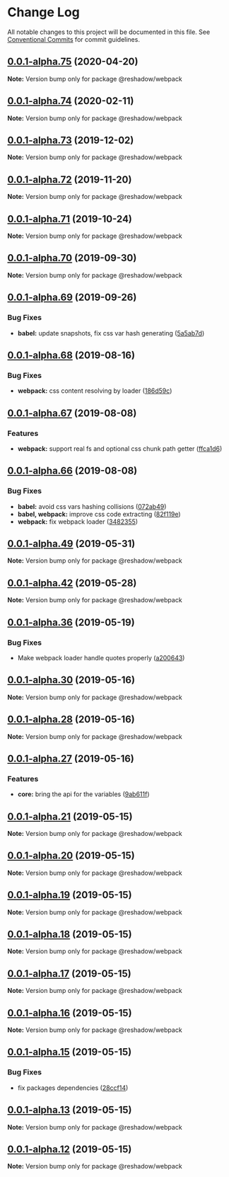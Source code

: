 # Change Log

All notable changes to this project will be documented in this file.
See [Conventional Commits](https://conventionalcommits.org) for commit guidelines.

## [0.0.1-alpha.75](https://github.com/lttb/reshadow/compare/v0.0.1-alpha.74...v0.0.1-alpha.75) (2020-04-20)

**Note:** Version bump only for package @reshadow/webpack





## [0.0.1-alpha.74](https://github.com/lttb/reshadow/compare/v0.0.1-alpha.73...v0.0.1-alpha.74) (2020-02-11)

**Note:** Version bump only for package @reshadow/webpack





## [0.0.1-alpha.73](https://github.com/lttb/reshadow/compare/v0.0.1-alpha.72...v0.0.1-alpha.73) (2019-12-02)

**Note:** Version bump only for package @reshadow/webpack





## [0.0.1-alpha.72](https://github.com/lttb/reshadow/compare/v0.0.1-alpha.71...v0.0.1-alpha.72) (2019-11-20)

**Note:** Version bump only for package @reshadow/webpack





## [0.0.1-alpha.71](https://github.com/lttb/reshadow/compare/v0.0.1-alpha.70...v0.0.1-alpha.71) (2019-10-24)

**Note:** Version bump only for package @reshadow/webpack





## [0.0.1-alpha.70](https://github.com/lttb/reshadow/compare/v0.0.1-alpha.69...v0.0.1-alpha.70) (2019-09-30)

**Note:** Version bump only for package @reshadow/webpack





## [0.0.1-alpha.69](https://github.com/lttb/reshadow/compare/v0.0.1-alpha.68...v0.0.1-alpha.69) (2019-09-26)


### Bug Fixes

* **babel:** update snapshots, fix css var hash generating ([5a5ab7d](https://github.com/lttb/reshadow/commit/5a5ab7d))





## [0.0.1-alpha.68](https://github.com/lttb/reshadow/compare/v0.0.1-alpha.67...v0.0.1-alpha.68) (2019-08-16)


### Bug Fixes

* **webpack:** css content resolving by loader ([186d59c](https://github.com/lttb/reshadow/commit/186d59c))





## [0.0.1-alpha.67](https://github.com/lttb/reshadow/compare/v0.0.1-alpha.66...v0.0.1-alpha.67) (2019-08-08)


### Features

* **webpack:** support real fs and optional css chunk path getter ([ffca1d6](https://github.com/lttb/reshadow/commit/ffca1d6))





## [0.0.1-alpha.66](https://github.com/lttb/reshadow/compare/v0.0.1-alpha.65...v0.0.1-alpha.66) (2019-08-08)


### Bug Fixes

* **babel:** avoid css vars hashing collisions ([072ab49](https://github.com/lttb/reshadow/commit/072ab49))
* **babel, webpack:** improve css code extracting ([82f119e](https://github.com/lttb/reshadow/commit/82f119e))
* **webpack:** fix webpack loader ([3482355](https://github.com/lttb/reshadow/commit/3482355))





## [0.0.1-alpha.49](https://github.com/lttb/reshadow/compare/v0.0.1-alpha.48...v0.0.1-alpha.49) (2019-05-31)

**Note:** Version bump only for package @reshadow/webpack





## [0.0.1-alpha.42](https://github.com/lttb/reshadow/compare/v0.0.1-alpha.41...v0.0.1-alpha.42) (2019-05-28)

**Note:** Version bump only for package @reshadow/webpack





## [0.0.1-alpha.36](https://github.com/lttb/reshadow/compare/v0.0.1-alpha.35...v0.0.1-alpha.36) (2019-05-19)


### Bug Fixes

* Make webpack loader handle quotes properly ([a200643](https://github.com/lttb/reshadow/commit/a200643))





## [0.0.1-alpha.30](https://github.com/lttb/reshadow/compare/v0.0.1-alpha.28...v0.0.1-alpha.30) (2019-05-16)

**Note:** Version bump only for package @reshadow/webpack





## [0.0.1-alpha.28](https://github.com/lttb/reshadow/compare/v0.0.1-alpha.27...v0.0.1-alpha.28) (2019-05-16)

**Note:** Version bump only for package @reshadow/webpack





## [0.0.1-alpha.27](https://github.com/lttb/reshadow/compare/v0.0.1-alpha.26...v0.0.1-alpha.27) (2019-05-16)


### Features

* **core:** bring the api for the variables ([9ab611f](https://github.com/lttb/reshadow/commit/9ab611f))





## [0.0.1-alpha.21](https://github.com/lttb/reshadow/compare/v0.0.1-alpha.20...v0.0.1-alpha.21) (2019-05-15)

**Note:** Version bump only for package @reshadow/webpack





## [0.0.1-alpha.20](https://github.com/lttb/reshadow/compare/v0.0.1-alpha.19...v0.0.1-alpha.20) (2019-05-15)

**Note:** Version bump only for package @reshadow/webpack





## [0.0.1-alpha.19](https://github.com/lttb/reshadow/compare/v0.0.1-alpha.18...v0.0.1-alpha.19) (2019-05-15)

**Note:** Version bump only for package @reshadow/webpack





## [0.0.1-alpha.18](https://github.com/lttb/reshadow/compare/v0.0.1-alpha.17...v0.0.1-alpha.18) (2019-05-15)

**Note:** Version bump only for package @reshadow/webpack





## [0.0.1-alpha.17](https://github.com/lttb/reshadow/compare/v0.0.1-alpha.16...v0.0.1-alpha.17) (2019-05-15)

**Note:** Version bump only for package @reshadow/webpack





## [0.0.1-alpha.16](https://github.com/lttb/reshadow/compare/v0.0.1-alpha.15...v0.0.1-alpha.16) (2019-05-15)

**Note:** Version bump only for package @reshadow/webpack





## [0.0.1-alpha.15](https://github.com/lttb/reshadow/compare/v0.0.1-alpha.14...v0.0.1-alpha.15) (2019-05-15)


### Bug Fixes

* fix packages dependencies ([28ccf14](https://github.com/lttb/reshadow/commit/28ccf14))





## [0.0.1-alpha.13](https://github.com/lttb/reshadow/compare/v0.0.1-alpha.11...v0.0.1-alpha.13) (2019-05-15)

**Note:** Version bump only for package @reshadow/webpack





## [0.0.1-alpha.12](https://github.com/lttb/reshadow/compare/v0.0.1-alpha.11...v0.0.1-alpha.12) (2019-05-15)

**Note:** Version bump only for package @reshadow/webpack
